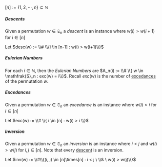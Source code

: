 $[n] := \{ 1, 2, \cdots, n \} \subset \mathbb{N}$

##### Descents
Given a permutation $w \in \mathfrak{S}_n$ a *descent* is an instance where $w(i) > w(i+1)$ for $i \in [n]$

Let $desc(w) := \\#  \\{i \in [n-1] : w(i) > w(i+1)\\}$

##### Eulerian Numbers
For each $i \in \mathbb{N}$, then the *Eulerian Numbers* are  $A_n(i) := \\# \\{ w \in \mathfrak{S}_n : exc(w) = i\\}$.  Recall $exc(w)$ is the number of [excedances](../docs/Permutations/PermutationStatistics.md#excedances) of the permutation $w$.

##### Excedances 
Given a permutation $w \in \mathfrak{S}_n$ an *excedance* is an instance where $w(i) > i$ for $i \in [n]$

Let $exc(w) := \\# \\{ i \in [n] : w(i) > i \\}$

##### Inversion
Given a permutation $w \in \mathfrak{S}_n$ an *inversion* is an instance where $i < j$ and $w(i) > w(j)$ for $i, j \in [n]$.  Note that every [descent](../docs/Permutations/PermutationStatistics.md#descents) is an inversion.

Let  $inv(w) := \\#\\{(i, j) \in [n]\times[n] : i < j \ \\& \ w(i) > w(j)\\}$
